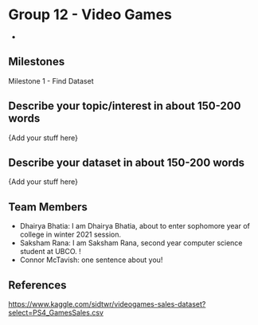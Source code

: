 # Group 12 - Video Games

-

## Milestones

Milestone 1 - Find Dataset

## Describe your topic/interest in about 150-200 words

{Add your stuff here}

## Describe your dataset in about 150-200 words

{Add your stuff here}

## Team Members

- Dhairya Bhatia: I am Dhairya Bhatia, about to enter sophomore year of college in  winter 2021 session. 
- Saksham Rana: I am Saksham Rana, second year computer science student at UBCO.  !
- Connor McTavish: one sentence about you!

## References

<https://www.kaggle.com/sidtwr/videogames-sales-dataset?select=PS4_GamesSales.csv>
